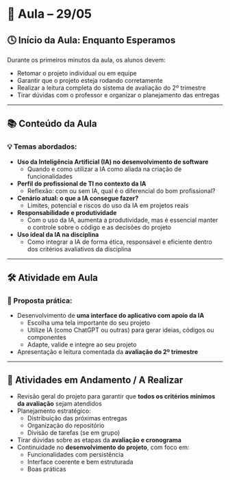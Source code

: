 # 📅 Aula – 29/05

## 🕓 Início da Aula: Enquanto Esperamos

Durante os primeiros minutos da aula, os alunos devem:

- Retomar o projeto individual ou em equipe
- Garantir que o projeto esteja rodando corretamente
- Realizar a leitura completa do sistema de avaliação do 2º trimestre
- Tirar dúvidas com o professor e organizar o planejamento das entregas

---

## 📚 Conteúdo da Aula

### 💡 Temas abordados:
- **Uso da Inteligência Artificial (IA) no desenvolvimento de software**
  - Quando e como utilizar a IA como aliada na criação de funcionalidades
- **Perfil do profissional de TI no contexto da IA**
  - Reflexão: com ou sem IA, qual é o diferencial do bom profissional?
- **Cenário atual: o que a IA consegue fazer?**
  - Limites, potencial e riscos do uso da IA em projetos reais
- **Responsabilidade e produtividade**
  - Com o uso da IA, aumenta a produtividade, mas é essencial manter o controle sobre o código e as decisões do projeto
- **Uso ideal da IA na disciplina**
  - Como integrar a IA de forma ética, responsável e eficiente dentro dos critérios avaliativos da disciplina

---

## 🛠️ Atividade em Aula

### 🎯 Proposta prática:
- Desenvolvimento de **uma interface do aplicativo com apoio da IA**
  - Escolha uma tela importante do seu projeto
  - Utilize IA (como ChatGPT ou outras) para gerar ideias, códigos ou componentes
  - Adapte, valide e integre ao seu projeto
- Apresentação e leitura comentada da **avaliação do 2º trimestre**

---

## 📌 Atividades em Andamento / A Realizar

- Revisão geral do projeto para garantir que **todos os critérios mínimos da avaliação** sejam atendidos
- Planejamento estratégico:
  - Distribuição das próximas entregas
  - Organização do repositório
  - Divisão de tarefas (se em grupo)
- Tirar dúvidas sobre as etapas da **avaliação e cronograma**
- Continuidade no **desenvolvimento do projeto**, com foco em:
  - Funcionalidades com persistência
  - Interface coerente e bem estruturada
  - Boas práticas
